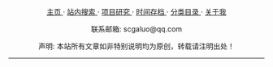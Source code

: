 <div id="header"><center>
    <p class="header_titleline">
    <a href="index.html" target="_self" title="主页">主页  </a>&middot;
    <a href="Search.html" target="_self" title="站内搜索">站内搜索  </a>&middot;
    <a href="Projects.html" target="_self" title="项目研究">项目研究  </a>&middot;
    <a href="Archives.html" target="_self" title="时间存档">时间存档  </a>&middot;
    <a href="Categories.html" target="_self" title="分类目录">分类目录 </a>&middot;
    <a href="About_Me.html" target="_self" title="关于我">关于我  </a>
    </p>
</center></div>

<div id="footer"><center>
    <p class="footer_subline">联系邮箱: scgaluo@qq.com</p>
    <p class="footer_subline">声明: 本站所有文章如非特别说明均为原创，转载请注明出处！
<script type="text/javascript">var cnzz_protocol = (("https:" == document.location.protocol) ? " https://" : " http://");document.write(unescape("%3Cspan id='cnzz_stat_icon_1255791187'%3E%3C/span%3E%3Cscript src='" + cnzz_protocol + "s95.cnzz.com/z_stat.php%3Fid%3D1255791187%26show%3Dpic' type='text/javascript'%3E%3C/script%3E"));</script>
</center>
<hr />